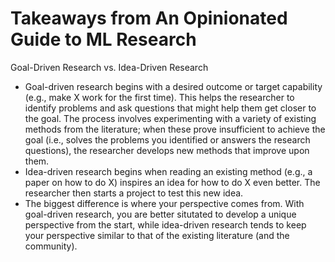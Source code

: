 # Takeaways from An Opinionated Guide to ML Research

Goal-Driven Research vs. Idea-Driven Research

- Goal-driven research begins with a desired outcome or target capability (e.g., make X work for the first time). This helps the researcher to identify problems and ask questions that might help them get closer to the goal. The process involves experimenting with a variety of existing methods from the literature; when these prove insufficient to achieve the goal (i.e., solves the problems you identified or answers the research questions), the researcher develops new methods that improve upon them.
- Idea-driven research begins when reading an existing method (e.g., a paper on how to do X) inspires an idea for how to do X even better. The researcher then starts a project to test this new idea.
- The biggest difference is where your perspective comes from. With goal-driven research, you are better situtated to develop a unique perspective from the start, while idea-driven research tends to keep your perspective similar to that of the existing literature (and the community).
